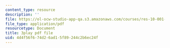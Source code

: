 ```yaml
---
content_type: resource
description: ''
file: https://ol-ocw-studio-app-qa.s3.amazonaws.com/courses/res-10-001-making-science-and-engineering-pictures-a-practical-guide-to-presenting-your-work-spring-2016/4d4f56f674d26ad15f89244c2b6ec24f_cnF_eoMHbmQ.pdf
file_type: application/pdf
resourcetype: Document
title: 3play pdf file
uid: 4d4f56f6-74d2-6ad1-5f89-244c2b6ec24f
---
```

